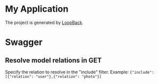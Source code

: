 # My Application

The project is generated by [LoopBack](http://loopback.io).

# Swagger

## Resolve model relations in GET
Specify the relation to resolve in the "include" filter.
Example: 
```{"include": [{"relation": "user"},{"relation": "photo"}]```